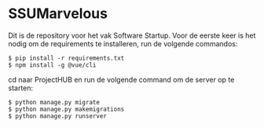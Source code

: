 # SSUMarvelous

Dit is de repository voor het vak Software Startup.
Voor de eerste keer is het nodig om de requirements te installeren, run de volgende commandos:
```
$ pip install -r requirements.txt
$ npm install -g @vue/cli
```

cd naar ProjectHUB en run de volgende command om de server op te starten:
```
$ python manage.py migrate
$ python manage.py makemigrations
$ python manage.py runserver
```